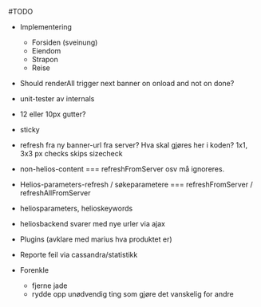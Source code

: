 #TODO
- Implementering
  - Forsiden (sveinung)
  - Eiendom
  - Strapon
  - Reise

- Should renderAll trigger next banner on onload and not on done?

- unit-tester av internals

- 12 eller 10px gutter?
- sticky

- refresh fra ny banner-url fra server? Hva skal gjøres her i koden?
1x1, 3x3 px checks skips sizecheck



- non-helios-content === refreshFromServer osv må ignoreres.

- Helios-parameters-refresh / søkeparametere === refreshFromServer
 / refreshAllFromServer
- heliosparameters, helioskeywords
- heliosbackend svarer med nye urler via ajax
- Plugins (avklare med marius hva produktet er)
- Reporte feil via cassandra/statistikk

- Forenkle
  - fjerne jade
  - rydde opp unødvendig ting som gjøre det vanskelig for andre